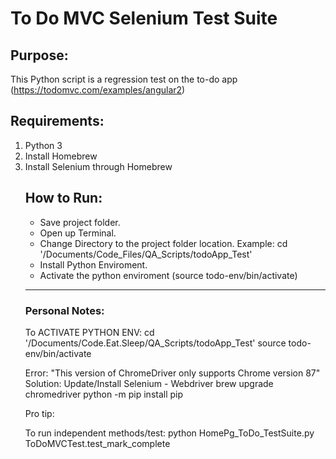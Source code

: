 # To Do MVC Selenium Test Suite
## Purpose: 
This Python script is a regression test on the to-do app (https://todomvc.com/examples/angular2)

## Requirements: 
<ol>
<li>Python 3 </li>
<li>Install Homebrew</li>
<li>Install Selenium through Homebrew</li>

## How to Run: 
- Save project folder.
- Open up Terminal. 
- Change Directory to the project folder location. Example: cd '/Documents/Code_Files/QA_Scripts/todoApp_Test'
- Install Python Enviroment.
- Activate the python enviroment (source todo-env/bin/activate) 




***	
### Personal Notes: 
To ACTIVATE PYTHON ENV:
    cd '/Documents/Code.Eat.Sleep/QA_Scripts/todoApp_Test'
    source todo-env/bin/activate  

Error: "This version of ChromeDriver only supports Chrome version 87"
Solution: Update/Install Selenium - Webdriver
    brew upgrade chromedriver
    python -m pip install pip

Pro tip: <!-- *history* shows last used commands-->

To run independent methods/test:
    python HomePg_ToDo_TestSuite.py ToDoMVCTest.test_mark_complete 


